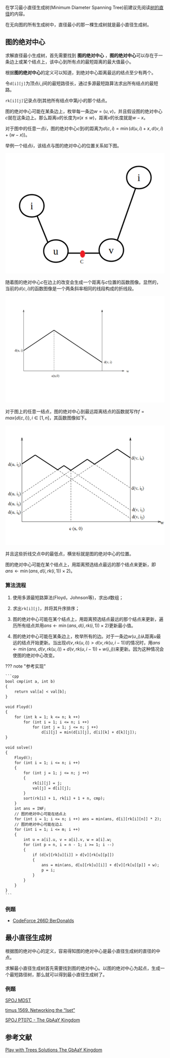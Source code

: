 在学习最小直径生成树(Minimum Diameter Spanning Tree)前建议先阅读[树的直径](./tree-diameter.md)的内容。

在无向图的所有生成树中，直径最小的那一棵生成树就是最小直径生成树。

## 图的绝对中心

求解直径最小生成树，首先需要找到 **图的绝对中心** ，**图的绝对中心**可以存在于一条边上或某个结点上，该中心到所有点的最短距离的最大值最小。

根据**图的绝对中心**的定义可以知道，到绝对中心距离最远的结点至少有两个。

令`d[i][j]`为顶点$i,j$间的最短路径长，通过多源最短路算法求出所有结点的最短路。

`rk[i][j]`记录点$i$到其他所有结点中第$j$小的那个结点。

图的绝对中心可能在某条边上，枚举每一条边$w=(u,v)$，并且假设图的绝对中心$c$就在这条边上。那么距离$u$的长度为$x$($x \leq w$)，距离$v$的长度就是$w - x$。

对于图中的任意一点$i$，图的绝对中心$c$到$i$的距离为$d(c,i)=\min(d(u,i) + x, d(v,i) + (w - x))$。

举例一个结点$i$，该结点与图的绝对中心的位置关系如下图。

![mdst1](./images/mdst-1.png)

随着图的绝对中心$c$在边上的改变会生成一个距离与$c$位置的函数图像。显然的，当前的$d(c,i)$的函数图像是一个两条斜率相同的线段构成的折线段。

![mdst2](./images/mdst-2.png)

对于图上的任意一结点，图的绝对中心到最远距离结点的函数就写作$f = max\{ d(c,i)\},i \in[1,n]$，其函数图像如下。

![mdst3](./images/mdst-3.png)

并且这些折线交点中的最低点，横坐标就是图的绝对中心的位置。

图的绝对中心可能在某个结点上，用距离预选结点最远的那个结点来更新，即$\textit{ans}\leftarrow \min(\textit{ans},d(i,\textit{rk}(i,1))\times 2)$。

### 算法流程

1. 使用多源最短路算法(Floyd，Johnson等)，求出$d$数组；

2. 求出`rk[i][j]`，并将其升序排序；

3. 图的绝对中心可能在某个结点上，用距离预选结点最远的那个结点来更新，遍历所有结点并用$\textit{ans}\leftarrow \min(\textit{ans},d(i,\textit{rk}(i,1)) \times 2)$更新最小值。

4. 图的绝对中心可能在某条边上，枚举所有的边。对于一条边$w(u,j)$从距离$u$最远的结点开始更新。当出现$d(v,rk(u,i)) > d(v,rk(u,i-1))$的情况时，用$ans\leftarrow  \min(ans, d(v,rk(u,i))+d(v,rk(u,i-1))+w(i,j))$来更新。因为这种情况会使图的绝对中心改变。

??? note "参考实现"

    ```cpp
    bool cmp(int a, int b)
    {
        return val[a] < val[b];
    }
    
    void Floyd()
    {
        for (int k = 1; k <= n; k ++)
            for (int i = 1; i <= n; i ++)
                for (int j = 1; j <= n; j ++)
                    d[i][j] = min(d[i][j], d[i][k] + d[k][j]);
    }
    
    void solve()
    {
        Floyd();
        for (int i = 1; i <= n; i ++)
        {
            for (int j = 1; j <= n; j ++) 
            {
                rk[i][j] = j;
                val[j] = d[i][j];
            }
            sort(rk[i] + 1, rk[i] + 1 + n, cmp);
        }
        int ans = INF;
        // 图的绝对中心可能在结点上
        for (int i = 1; i <= n; i ++) ans = min(ans, d[i][rk[i][n]] * 2);
        // 图的绝对中心可能在边上
        for (int i = 1; i <= m; i ++)
        {
            int u = a[i].u, v = a[i].v, w = a[i].w;
            for (int p = n, i = n - 1; i >= 1; i --)
            {
                if (d[v][rk[u][i]] > d[v][rk[u][p]])
                {
                    ans = min(ans, d[u][rk[u][i]] + d[v][rk[u][p]] + w);
                    p = i;
                }
            }
        }
    }
    ```


### 例题

-  [CodeForce 266D BerDonalds](https://codeforces.ml/contest/266/problem/D)

## 最小直径生成树

根据图的绝对中心的定义，容易得知图的绝对中心是最小直径生成树的直径的中点。

求解最小直径生成树首先需要找到图的绝对中心。以图的绝对中心为起点，生成一个最短路径树，那么就可以得到最小直径生成树了。

### 例题

[SPOJ MDST](https://www.spoj.com/problems/MDST/)

[timus 1569. Networking the “Iset”](https://acm.timus.ru/problem.aspx?space=1&num=1569)

[SPOJ PT07C - The GbAaY Kingdom](https://www.luogu.com.cn/problem/SP1479)

## 参考文献

[Play with Trees
Solutions The GbAaY Kingdom](https://adn.botao.hu/adn-backup/blog/attachments/month_0705/32007531153238.pdf)